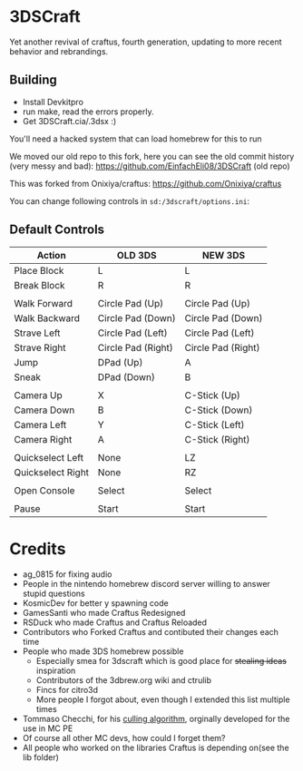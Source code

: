 # 3DSCraft
Yet another revival of craftus, fourth generation, updating to more recent behavior and rebrandings.

## Building
- Install Devkitpro
- run make, read the errors properly.
- Get 3DSCraft.cia/.3dsx :)

You'll need a hacked system that can load homebrew for this to run

We moved our old repo to this fork, here you can see the old commit history (very messy and bad):
https://github.com/EinfachEli08/3DSCraft (old repo)

This was forked from Onixiya/craftus: https://github.com/Onixiya/craftus

You can change following controls in `sd:/3dscraft/options.ini`:

## Default Controls

| Action | OLD 3DS | NEW 3DS |
| ------------- | ------------- | ------------- |
| Place Block | L | L |
|  Break Block | R | R |
|  |  |  |
| Walk Forward | Circle Pad (Up) | Circle Pad (Up) |
| Walk Backward | Circle Pad (Down) | Circle Pad (Down) |
| Strave Left | Circle Pad (Left) | Circle Pad (Left) |
| Strave Right | Circle Pad (Right) | Circle Pad (Right) |
| Jump | DPad (Up) | A |
| Sneak | DPad (Down) | B |
|  |  |  |
| Camera Up | X | C-Stick (Up) |
| Camera Down | B | C-Stick (Down) |
| Camera Left | Y | C-Stick (Left) |
| Camera Right | A | C-Stick (Right) |
|  |  |  |
| Quickselect Left| None | LZ |
| Quickselect Right | None | RZ |
|  |  |  |
| Open Console | Select | Select |
|  |  |  |
| Pause | Start | Start |


# Credits
* ag_0815 for fixing audio
* People in the nintendo homebrew discord server willing to answer stupid questions
* KosmicDev for better y spawning code
* GamesSanti who made Craftus Redesigned
* RSDuck who made Craftus and Craftus Reloaded
* Contributors who Forked Craftus and contibuted their changes each time
* People who made 3DS homebrew possible
    * Especially smea for 3dscraft which is good place for ~~stealing ideas~~ inspiration
    * Contributors of the 3dbrew.org wiki and ctrulib
    * Fincs for citro3d
    * More people I forgot about, even though I extended this list multiple times
* Tommaso Checchi, for his [culling algorithm](https://tomcc.github.io/2014/08/31/visibility-1.html), orginally developed for the use in MC PE
* Of course all other MC devs, how could I forget them?
* All people who worked on the libraries Craftus is depending on(see the lib folder)